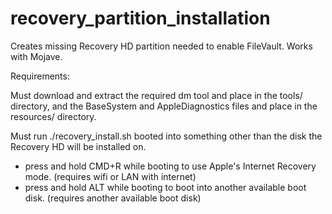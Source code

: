 # recovery_partition_installation
Creates missing Recovery HD partition needed to enable FileVault. Works with Mojave.

Requirements:

Must download and extract the required dm tool and place in the tools/ directory, and the BaseSystem and AppleDiagnostics files and place in the resources/ directory.

Must run ./recovery_install.sh booted into something other than the disk the Recovery HD will be installed on. 
* press and hold CMD+R while booting to use Apple's Internet Recovery mode. (requires wifi or LAN with internet)
* press and hold ALT while booting to boot into another available boot disk. (requires another available boot disk)
